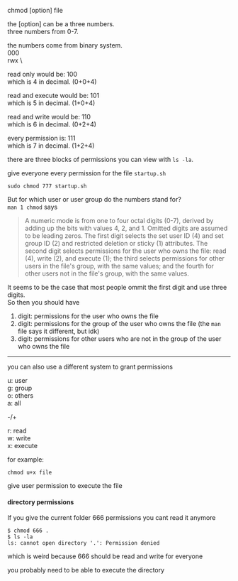 chmod [option] file

the [option] can be a three numbers.\
three numbers from 0-7.

the numbers come from binary system.\
000 \
rwx \

read only would be: 100\
which is 4 in decimal. (0+0+4)

read and execute would be: 101\
which is 5 in decimal. (1+0+4)

read and write would be: 110\
which is 6 in decimal. (0+2+4)

every permission is: 111\
which is 7 in decimal. (1+2+4)

there are three blocks of permissions you can view with `ls -la`.

give everyone every permission for the file `startup.sh`
```
sudo chmod 777 startup.sh
```

But for which user or user group do the numbers stand for?\
`man 1 chmod` says
> A numeric mode is from one to four octal digits (0-7), derived by adding up the bits with values 4, 2, and 1.  Omitted digits are assumed to be leading zeros.  The first digit selects the  set  user ID  (4)  and  set group ID (2) and restricted deletion or sticky (1) attributes.  The second digit selects permissions for the user who owns the file: read (4), write (2), and execute (1); the third
selects permissions for other users in the file's group, with the same values; and the fourth for other users not in the file's group, with the same values.

It seems to be the case that most people ommit the first digit and use three digits.\
So then you should have
1. digit: permissions for the user who owns the file
2. digit: permissions for the group of the user who owns the file (the `man` file says it different, but idk)
3. digit: permissions for other users who are not in the group of the user who owns the file

***

you can also use a different system to grant permissions

u: user\
g: group\
o: others\
a: all

-/+

r: read\
w: write\
x: execute

for example:
```
chmod u+x file
```
give user permission to execute the file

#### directory permissions

If you give the current folder 666 permissions you cant read it anymore
```
$ chmod 666 .
$ ls -la
ls: cannot open directory '.': Permission denied
``` 
which is weird because 666 should be read and write for everyone

you probably need to be able to execute the directory
